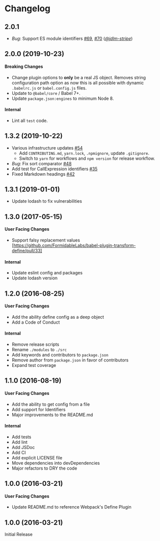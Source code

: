 # Changelog

## 2.0.1

* *Bug*: Support ES module identifiers [#69](https://github.com/FormidableLabs/babel-plugin-transform-define/pull/69), [#70](https://github.com/FormidableLabs/babel-plugin-transform-define/pull/70) (*[@jdlm-stripe][]*)

## 2.0.0 (2019-10-23)

#### Breaking Changes

* Change plugin options to **only** be a real JS object. Removes string configuration path option as now this is all possible with dynamic `.babelrc.js` or `babel.config.js` files.
* Update to `@babel/core` / Babel 7+.
* Update `package.json:engines` to minimum Node 8.

#### Internal

* Lint all `test` code.

## 1.3.2 (2019-10-22)

* Various infrastructure updates [#54](https://github.com/FormidableLabs/babel-plugin-transform-define/pull/54)
    * Add `CONTRIBUTING.md`, `yarn.lock`, `.npmignore`, update `.gitignore`.
    * Switch to `yarn` for workflows and `npm version` for release workflow.
* *Bug*: Fix sort comparator [#48](https://github.com/FormidableLabs/babel-plugin-transform-define/pull/48)
* Add test for CallExpression identifiers [#35](https://github.com/FormidableLabs/babel-plugin-transform-define/pull/35)
* Fixed Markdown headings [#42](https://github.com/FormidableLabs/babel-plugin-transform-define/pull/42)

## 1.3.1 (2019-01-01)

* Update lodash to fix vulnerabilities

## 1.3.0 (2017-05-15)

#### User Facing Changes

* Support falsy replacement values [https://github.com/FormidableLabs/babel-plugin-transform-define/pull/33]

#### Internal

* Update eslint config and packages
* Update lodash version

## 1.2.0 (2016-08-25)

#### User Facing Changes

* Add the ability define config as a deep object
* Add a Code of Conduct

#### Internal

* Remove release scripts
* Rename `./modules` to `./src`
* Add keywords and contributors to `package.json`
* Remove author from `package.json` in favor of contributors
* Expand test coverage

## 1.1.0 (2016-08-19)

#### User Facing Changes

* Add the ability to get config from a file
* Add support for Identifiers
* Major improvements to the README.md

#### Internal

* Add tests
* Add lint
* Add JSDoc
* Add CI
* Add explicit LICENSE file
* Move dependencies into devDependencies
* Major refactors to DRY the code

## 1.0.0 (2016-03-21)

#### User Facing Changes

* Update README.md to reference Webpack's Define Plugin

## 1.0.0 (2016-03-21)

Initial Release

[@jdlm-stripe]: https://github.com/jdlm-stripe